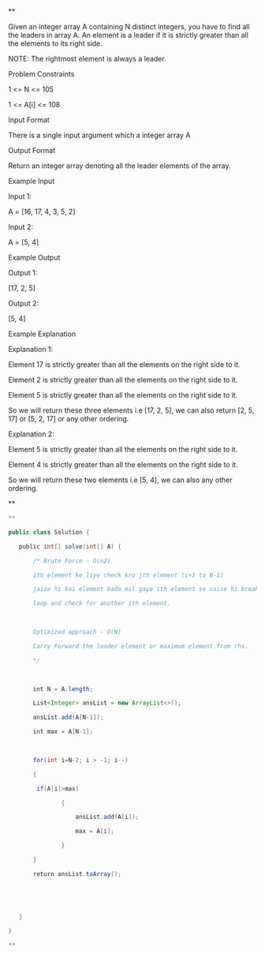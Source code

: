 **

Given an integer array A containing N distinct integers, you have to find all the leaders in array A. An element is a leader if it is strictly greater than all the elements to its right side.

  

NOTE: The rightmost element is always a leader.

  
  
Problem Constraints

1 <= N <= 105

1 <= A[i] <= 108

  
  
Input Format

There is a single input argument which a integer array A

  
  
Output Format

Return an integer array denoting all the leader elements of the array.

  
  
Example Input

Input 1:

A = [16, 17, 4, 3, 5, 2]

Input 2:

A = [5, 4]

  
  
Example Output

Output 1:

[17, 2, 5]

Output 2:

[5, 4]

  
  
Example Explanation

Explanation 1:

Element 17 is strictly greater than all the elements on the right side to it.

Element 2 is strictly greater than all the elements on the right side to it.

Element 5 is strictly greater than all the elements on the right side to it.

So we will return these three elements i.e [17, 2, 5], we can also return [2, 5, 17] or [5, 2, 17] or any other ordering.

Explanation 2:

Element 5 is strictly greater than all the elements on the right side to it.

Element 4 is strictly greater than all the elements on the right side to it.

So we will return these two elements i.e [5, 4], we can also any other ordering.

**

```java
**

public class Solution {

   public int[] solve(int[] A) {

       /* Brute Force - O(n2)

       ith element ke liye check kro jth element (i+1 to N-1)

       jaise hi koi element bada mil gaya ith element se vaise hi break kr lo

       loop and check for another ith element.

  

       Optimized approach - O(N)

       Carry Forward the leader element or maximum element from rhs.

       */

  

       int N = A.length;

       List<Integer> ansList = new ArrayList<>();

       ansList.add(A[N-1]);

       int max = A[N-1];

  

       for(int i=N-2; i > -1; i--)

       {

        if(A[i]>max)

               {

                   ansList.add(A[i]);

                   max = A[i];

               }

       }

       return ansList.toArray();

  

  

   }

}

**
```